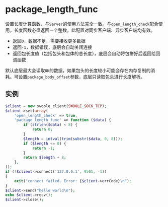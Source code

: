 # package_length_func

设置长度计算函数，与`Server`的使用方法完全一致。与`open_length_check`配合使用。长度函数必须返回一个整数。此配置对同步客户端、异步客户端均有效。

* 返回`0`，数据不足，需要接收更多数据
* 返回`-1`，数据错误，底层会自动关闭连接
* 返回包长度值（包括包头和包体的总长度），底层会自动将包拼好后返回给回调函数

默认底层最大会读取`8K`的数据，如果包头的长度较小可能会存在内存复制的消耗。可设置`package_body_offset`参数，底层只读取包头进行长度解析。

实例
----
```php
$client = new swoole_client(SWOOLE_SOCK_TCP);
$client->set(array(
    'open_length_check' => true,
    'package_length_func' => function ($data) {
        if (strlen($data) < 8) {
            return 0;
        }
        $length = intval(trim(substr($data, 0, 8)));
        if ($length <= 0) {
            return -1;
        }
        return $length + 8;
    },
));
if (!$client->connect('127.0.0.1', 9501, -1))
{
	exit("connect failed. Error: {$client->errCode}\n");
}
$client->send("hello world\n");
echo $client->recv();
$client->close();
```
